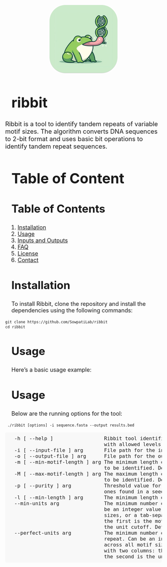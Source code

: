 <p align=center>
    <img src="./lib/logo_rounded.png" alt="ribbit-logo" style="width:220px; border-radius: 20%"/>
</p>

<h1 align=left style="font-size: 45px; padding-left: 20px; padding-bottom: 0px">ribbit</h1>

<p style="font-size: 20px">
Ribbit is a tool to identify tandem repeats of variable motif sizes. The algorithm
converts DNA sequences to 2-bit format and uses basic bit operations to identify  tandem repeat sequences. <br>
</p>

<h1 align=left style="font-size: 45px; padding-left: 20px; padding-bottom: 0px">Table of Content</h1>
<h2 style="font-size: 35px; padding-left: 20px;">Table of Contents</h2>
<ol style="font-size: 18px; padding-left: 40px;">
    <li><a href="#installation">Installation</a></li>
    <li><a href="#usage">Usage</a></li>
    <li><a href="#inputs-and-outputs">Inputs and Outputs</a></li>
    <li><a href="#faq">FAQ</a></li>
    <li><a href="#license">License</a></li>
    <li><a href="#contact">Contact</a></li>
</ol>



<h2 style="font-size: 35px; padding-left: 20px;">Installation</h2>
<p style="font-size: 18px; padding-left: 20px;">
    To install Ribbit, clone the repository and install the dependencies using the following commands:
</p>
<pre><code>git clone https://github.com/SowpatiLab/ribbit
cd ribbit
</code></pre>

<h2 style="font-size: 35px; padding-left: 20px;">Usage</h2>
<p style="font-size: 18px; padding-left: 20px;">
    Here’s a basic usage example:
</p>
<h2 style="font-size: 35px; padding-left: 20px;">Usage</h2>
<p style="font-size: 18px; padding-left: 20px;">
    Below are the running options for the tool:
</p>
<pre><code> ./ribbit [options] -i sequence.fasta --output results.bed</code></pre>
</p>

<pre style="font-size: 16px; padding-left: 20px; background-color: #f8f8f8; padding: 10px; border-radius: 5px;">
  -h [ --help ]                 Ribbit tool identifies short tandem repeats 
                                with allowed levels of impurity.
  -i [ --input-file ] arg       File path for the input fasta file.
  -o [ --output-file ] arg      File path for the output file.
  -m [ --min-motif-length ] arg The minimum length of the motif of the repeats 
                                to be identified. Default: 2
  -M [ --max-motif-length ] arg The maximum length of the motif of the repeats 
                                to be identified. Default: 100
  -p [ --purity ] arg           Threshold value for the continuous number of 
                                ones found in a seed. Default: 0.85
  -l [ --min-length ] arg       The minimum length of the repeat. Default: 12
  --min-units arg               The minimum number of units of the repeat. Can 
                                be an integer value for cutoff across all motif
                                sizes, or a tab-separated file with two columns: 
                                the first is the motif size and the second is 
                                the unit cutoff. Default: 2
  --perfect-units arg           The minimum number of complete units of the 
                                repeat. Can be an integer value for cutoff 
                                across all motif sizes, or a tab-separated file 
                                with two columns: the first is the motif size and 
                                the second is the unit cutoff. Default: 2
</pre>

